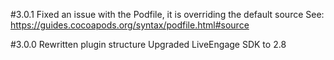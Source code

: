 #3.0.1
Fixed an issue with the Podfile, it is overriding the default source
See: https://guides.cocoapods.org/syntax/podfile.html#source

#3.0.0
Rewritten plugin structure
Upgraded LiveEngage SDK to 2.8
